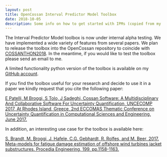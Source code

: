 ```yaml
---
layout: post
title: OpenCossan Interval Predictor Model Toolbox
date: 2018-10-05
description: Some info on how to get started with IPMs (copied from my old site)
---
```

The Interval Predictor Model toolbox is now under internal alpha testing. We have implemented a wide variety of features from several papers. We plan to release the toolbox into the OpenCossan repository to coincide with [COSSANTHON2018](https://cossan.co.uk/cossanthon2018/index.php). In the meantime, if you would like to test the toolbox please send an email to me.

A limited functionality python version of the toolbox is available on my [GitHub account](https://github.com/JCSadeghi/PyIPM).

If you find the toolbox useful for your research and decide to use it in a paper we kindly request that you cite the following paper:

[E Patelli, M Broggi, S Tolo, J Sadeghi, Cossan Software: A Multidisciplinary And Collaborative Software For Uncertainty Quantification, UNCECOMP 2017, At Rhodes Island, Greece, 2nd ECCOMAS Thematic Conference on Uncertainty Quantification in Computational Sciences and Engineering, June 2017.](https://www.researchgate.net/publication/317598944_COSSAN_SOFTWARE_A_MULTIDISCIPLINARY_AND_COLLABORATIVE_SOFTWARE_FOR_UNCERTAINTY_QUANTIFICATION)

In addition, an interesting use case for the toolbox is available here:

[S. Brandt, M. Broggi, J. Hafele, C.G. Gebhardt, R. Rolfes, and M. Beer, 2017. Meta-models for fatigue damage estimation of offshore wind turbines jacket substructures. Procedia Engineering, 199, pp.1158-1163.](http://www.sciencedirect.com/science/article/pii/S1877705817337736?via%3Dihub)
